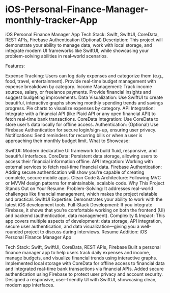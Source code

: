 # iOS-Personal-Finance-Manager-monthly-tracker-App
iOS Personal Finance Manager App
Tech Stack: Swift, SwiftUI, CoreData, REST APIs, Firebase Authentication (Optional)
Description:
This project will demonstrate your ability to manage data, work with local storage, and integrate modern UI frameworks like SwiftUI, while showcasing your problem-solving abilities in real-world scenarios.

Features:

Expense Tracking:
Users can log daily expenses and categorize them (e.g., food, travel, entertainment).
Provide real-time budget management with expense breakdown by category.
Income Management:
Track income sources, salary, or freelance payments.
Provide financial insights and suggest budgeting improvements.
Data Visualization:
Use SwiftUI to create beautiful, interactive graphs showing monthly spending trends and savings progress.
Pie charts to visualize expenses by category.
API Integration:
Integrate with a financial API (like Plaid API or any open financial API) to fetch real-time bank transactions.
CoreData Integration:
Use CoreData to store user’s data locally for offline access.
Authentication:
(Optional) Use Firebase Authentication for secure login/sign-up, ensuring user privacy.
Notifications:
Send reminders for recurring bills or when a user is approaching their monthly budget limit.
What to Showcase:

SwiftUI: Modern declarative UI framework to build fluid, responsive, and beautiful interfaces.
CoreData: Persistent data storage, allowing users to access their financial information offline.
API Integration: Working with external services to fetch real-time financial data.
Firebase Authentication: Adding secure authentication will show you're capable of creating complete, secure mobile apps.
Clean Code & Architecture: Following MVC or MVVM design patterns for maintainable, scalable code.
Why This Project Stands Out on Your Resume:
Problem-Solving: It addresses real-world challenges like financial management, which makes the project relatable and practical.
SwiftUI Expertise: Demonstrates your ability to work with the latest iOS development tools.
Full-Stack Development: If you integrate Firebase, it shows that you’re comfortable working on both the frontend (UI) and backend (authentication, data management).
Complexity & Impact: This app covers multiple aspects of development: data storage, API integration, secure user authentication, and data visualization—giving you a well-rounded project to discuss during interviews.
Resume Addition:
iOS Personal Finance Manager App

Tech Stack: Swift, SwiftUI, CoreData, REST APIs, Firebase
Built a personal finance manager app to help users track daily expenses and income, manage budgets, and visualize financial trends using interactive graphs.
Implemented local storage with CoreData for offline access to financial data and integrated real-time bank transactions via financial APIs.
Added secure authentication using Firebase to protect user privacy and account security.
Designed a responsive, user-friendly UI with SwiftUI, showcasing clean, modern app interfaces.
